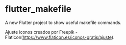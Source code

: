 # flutter_makefile

A new Flutter project to show useful makefile commands.

Ajuste iconos creados por Freepik - Flaticon(<https://www.flaticon.es/iconos-gratis/ajuste>).

